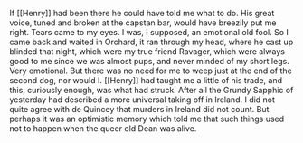 If [[Henry]] had been there he could have told me what to do. His great voice, tuned and broken at the capstan bar, would have breezily put me right. Tears came to my eyes. I was, I supposed, an emotional old fool. So I came back and waited in Orchard, it ran through my head, where he cast up blinded that night, which were my true friend Ravager, which were always good to me since we was almost pups, and never minded of my short legs. Very emotional. But there was no need for me to weep just at the end of the second dog, nor would I. [[Henry]] had taught me a little of his trade, and this, curiously enough, was what had struck. After all the Grundy Sapphic of yesterday had described a more universal taking off in Ireland. I did not quite agree with de Quincey that murders in Ireland did not count. But perhaps it was an optimistic memory which told me that such things used not to happen when the queer old Dean was alive. 